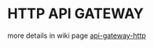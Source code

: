 # HTTP API GATEWAY

more details in wiki page [api-gateway-http](https://github.com/FrogDevelopment/micronaut-api-gateway/wiki/api-gateway-http)
